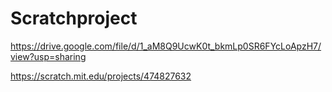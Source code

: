 # Scratchproject

https://drive.google.com/file/d/1_aM8Q9UcwK0t_bkmLp0SR6FYcLoApzH7/view?usp=sharing

https://scratch.mit.edu/projects/474827632
